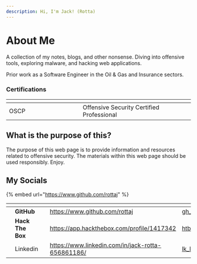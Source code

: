 ```yaml
---
description: Hi, I'm Jack! (Rotta)
---
```


# About Me

A collection of my notes, blogs, and other nonsense. Diving into offensive tools, exploring malware, and hacking web applications.

Prior work as a Software Engineer in the Oil & Gas and Insurance sectors.



### Certifications

<table><thead><tr><th width="185"></th><th></th><th data-hidden></th></tr></thead><tbody><tr><td>OSCP</td><td>Offensive Security Certified Professional</td><td></td></tr></tbody></table>

## What is the purpose of this?

The purpose of this web page is to provide information and resources related to offensive security. The materials within this web page should be used responsibly. Enjoy.

## My Socials

{% embed url="https://www.github.com/rottaj" %}

<table data-view="cards"><thead><tr><th></th><th></th><th></th><th data-hidden data-card-target data-type="content-ref"></th><th data-hidden data-card-cover data-type="files"></th></tr></thead><tbody><tr><td></td><td><strong>GitHub</strong></td><td></td><td><a href="https://www.github.com/rottaj">https://www.github.com/rottaj</a></td><td><a href=".gitbook/assets/gh_logo.png">gh_logo.png</a></td></tr><tr><td></td><td><strong>Hack The Box</strong></td><td></td><td><a href="https://app.hackthebox.com/profile/1417342">https://app.hackthebox.com/profile/1417342</a></td><td><a href=".gitbook/assets/htb_logo.webp">htb_logo.webp</a></td></tr><tr><td></td><td>Linkedin</td><td></td><td><a href="https://www.linkedin.com/in/jack-rotta-656861186/">https://www.linkedin.com/in/jack-rotta-656861186/</a></td><td><a href=".gitbook/assets/lk_logo.png">lk_logo.png</a></td></tr></tbody></table>

